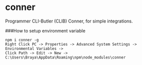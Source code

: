 # conner

Programmer CLI-Butler (CLIB) Conner, for simple integrations.

###How to setup environment variable
```
npm i conner -g
Right Click PC -> Properties -> Advanced System Settings -> Environmental Variables ->
Click Path -> Edit -> New -> C:\Users\Braya\AppData\Roaming\npm\node_modules\conner
```